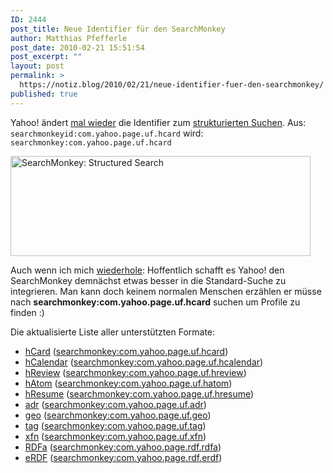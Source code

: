 ```yaml
---
ID: 2444
post_title: Neue Identifier für den SearchMonkey
author: Matthias Pfefferle
post_date: 2010-02-21 15:51:54
post_excerpt: ""
layout: post
permalink: >
  https://notiz.blog/2010/02/21/neue-identifier-fuer-den-searchmonkey/
published: true
---
```

Yahoo! ändert <a href="http://notiz.blog/2008/12/09/searchmonkey-bekommt-neue-formate/">mal wieder</a> die Identifier zum <a href="http://developer.yahoo.com/searchmonkey/">strukturierten Suchen</a>. Aus: <code>searchmonkeyid:com.yahoo.page.uf.hcard</code> wird: <code>searchmonkey:com.yahoo.page.uf.hcard</code>

<img src="http://notiz.blog/wp-content/uploads/2010/02/searchmonkey_com.yahoo_.page_.uf_.hcard_.jpg" alt="SearchMonkey: Structured Search" title="SearchMonkey: Structured Search" width="480" height="160" class="aligncenter size-full wp-image-2453" />

Auch wenn ich mich <a href="http://notiz.blog/2010/02/18/neues-vom-searchmonkey/">wiederhole</a>: Hoffentlich schafft es Yahoo! den SearchMonkey demnächst etwas besser in die Standard-Suche zu integrieren. Man kann doch keinem normalen Menschen erzählen er müsse nach <strong>searchmonkey:com.yahoo.page.uf.hcard</strong> suchen um Profile zu finden :)

Die aktualisierte Liste aller unterstützten Formate:
<ul>
<li>
<a href="http://microformats.org/wiki/hcard">hCard</a> (<a href="http://search.yahoo.com/search?p=searchmonkey%3Acom.yahoo.page.uf.hcard">searchmonkey:com.yahoo.page.uf.hcard</a>)
</li>
<li>
<a href="http://microformats.org/wiki/hcalendar">hCalendar</a> (<a href="http://search.yahoo.com/search?p=searchmonkey%3Acom.yahoo.page.uf.hcalendar">searchmonkey:com.yahoo.page.uf.hcalendar</a>)
</li>
<li>
<a href="http://microformats.org/wiki/hreview">hReview</a> (<a href="http://search.yahoo.com/search?p=searchmonkey%3Acom.yahoo.page.uf.hreview">searchmonkey:com.yahoo.page.uf.hreview</a>)
</li>
<li>
<a href="http://microformats.org/wiki/hatom">hAtom</a> (<a href="http://search.yahoo.com/search?p=searchmonkey%3Acom.yahoo.page.uf.hatom">searchmonkey:com.yahoo.page.uf.hatom</a>)
</li>
<li>
<a href="http://microformats.org/wiki/hresume">hResume</a> (<a href="http://search.yahoo.com/search?p=searchmonkey%3Acom.yahoo.page.uf.hresume">searchmonkey:com.yahoo.page.uf.hresume</a>)
</li>
<li>
<a href="http://microformats.org/wiki/adr">adr</a> (<a href="http://search.yahoo.com/search?p=searchmonkey%3Acom.yahoo.page.uf.adr">searchmonkey:com.yahoo.page.uf.adr</a>)
</li>
<li>
<a href="http://microformats.org/wiki/geo">geo</a> (<a href="http://search.yahoo.com/search?p=searchmonkey%3Acom.yahoo.page.uf.geo">searchmonkey:com.yahoo.page.uf.geo</a>)
</li>
<li>
<a href="http://microformats.org/wiki/rel-tag">tag</a> (<a href="http://search.yahoo.com/search?p=searchmonkey%3Acom.yahoo.page.uf.tag">searchmonkey:com.yahoo.page.uf.tag</a>)
</li>
<li>
<a href="http://gmpg.org/xfn/">xfn</a> (<a href="http://search.yahoo.com/search?p=searchmonkey%3Acom.yahoo.page.uf.xfn">searchmonkey:com.yahoo.page.uf.xfn</a>)
</li>
<li>
<a href="http://en.wikipedia.org/wiki/RDFa">RDFa</a> (<a href="http://search.yahoo.com/search?p=searchmonkey%3Acom.yahoo.page.rdf.rdfa">searchmonkey:com.yahoo.page.rdf.rdfa</a>)
</li>
<li>
<a href="http://getsemantic.com/wiki/ERDF">eRDF</a> (<a href="http://search.yahoo.com/search?p=searchmonkey%3Acom.yahoo.page.rdf.erdf">searchmonkey:com.yahoo.page.rdf.erdf</a>)
</li>
</ul>